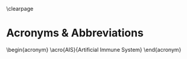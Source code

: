 \clearpage

# Acronyms & Abbreviations

\begin{acronym}
\acro{AIS}{Artificial Immune System}
\end{acronym}
